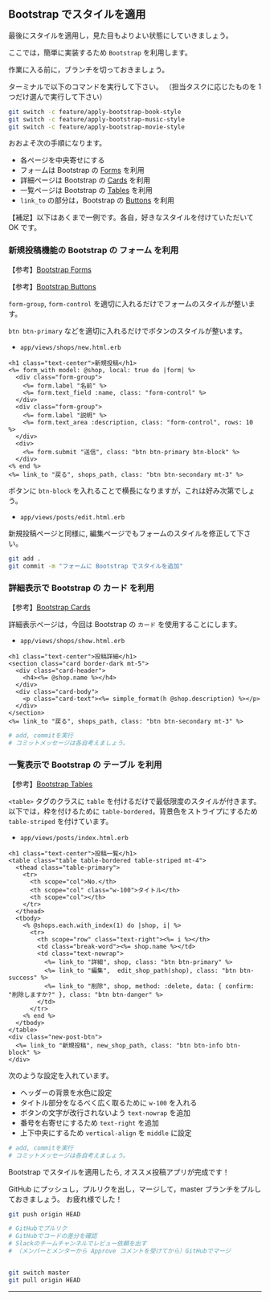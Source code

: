 ## Bootstrap でスタイルを適用

最後にスタイルを適用し，見た目もよりよい状態にしていきましょう。

ここでは，簡単に実装するため `Bootstrap` を利用します。

作業に入る前に，ブランチを切っておきましょう。

ターミナルで以下のコマンドを実行して下さい。
（担当タスクに応じたものを 1 つだけ選んで実行して下さい）

```zsh
git switch -c feature/apply-bootstrap-book-style
git switch -c feature/apply-bootstrap-music-style
git switch -c feature/apply-bootstrap-movie-style
```

おおよそ次の手順になります。

- 各ページを中央寄せにする
- フォームは Bootstrap の [Forms](https://getbootstrap.jp/docs/4.5/components/forms/) を利用
- 詳細ページは Bootstrap の [Cards](https://getbootstrap.jp/docs/4.5/components/card/) を利用
- 一覧ページは Bootstrap の [Tables](https://getbootstrap.jp/docs/4.5/content/tables/) を利用
- `link_to` の部分は，Bootstrap の [Buttons](https://getbootstrap.jp/docs/4.5/components/buttons/) を利用

【補足】以下はあくまで一例です。各自，好きなスタイルを付けていただいて OK です。

### 新規投稿機能の Bootstrap の フォーム を利用

【参考】[Bootstrap Forms](https://getbootstrap.jp/docs/4.5/components/forms/)

【参考】[Bootstrap Buttons](https://getbootstrap.jp/docs/4.5/components/buttons/)

`form-group`, `form-control` を適切に入れるだけでフォームのスタイルが整います。

`btn btn-primary` などを適切に入れるだけでボタンのスタイルが整います。

- `app/views/shops/new.html.erb`

```erb
<h1 class="text-center">新規投稿</h1>
<%= form_with model: @shop, local: true do |form| %>
  <div class="form-group">
    <%= form.label "名前" %>
    <%= form.text_field :name, class: "form-control" %>
  </div>
  <div class="form-group">
    <%= form.label "説明" %>
    <%= form.text_area :description, class: "form-control", rows: 10 %>
  </div>
  <div>
    <%= form.submit "送信", class: "btn btn-primary btn-block" %>
  </div>
<% end %>
<%= link_to "戻る", shops_path, class: "btn btn-secondary mt-3" %>
```

ボタンに `btn-block` を入れることで横長になりますが，これは好み次第でしょう。

- `app/views/posts/edit.html.erb`

新規投稿ページと同様に, 編集ページでもフォームのスタイルを修正して下さい。

```zsh
git add .
git commit -m "フォームに Bootstrap でスタイルを追加"
```

### 詳細表示で Bootstrap の カード を利用

【参考】[Bootstrap Cards](https://getbootstrap.jp/docs/4.5/components/card/)

詳細表示ページは，今回は Bootstrap の `カード` を使用することにします。

- `app/views/shops/show.html.erb`

```erb
<h1 class="text-center">投稿詳細</h1>
<section class="card border-dark mt-5">
  <div class="card-header">
    <h4><%= @shop.name %></h4>
  </div>
  <div class="card-body">
    <p class="card-text"><%= simple_format(h @shop.description) %></p>
  </div>
</section>
<%= link_to "戻る", shops_path, class: "btn btn-secondary mt-3" %>
```

```zsh
# add, commitを実行
# コミットメッセージは各自考えましょう。
```

### 一覧表示で Bootstrap の テーブル を利用

【参考】[Bootstrap Tables](https://getbootstrap.jp/docs/4.5/content/tables/)

`<table>` タグのクラスに `table` を付けるだけで最低限度のスタイルが付きます。以下では，枠を付けるために `table-bordered`，背景色をストライプにするため `table-striped` を付けています。

- `app/views/posts/index.html.erb`

```erb
<h1 class="text-center">投稿一覧</h1>
<table class="table table-bordered table-striped mt-4">
  <thead class="table-primary">
    <tr>
      <th scope="col">No.</th>
      <th scope="col" class="w-100">タイトル</th>
      <th scope="col"></th>
    </tr>
  </thead>
  <tbody>
    <% @shops.each.with_index(1) do |shop, i| %>
      <tr>
        <th scope="row" class="text-right"><%= i %></th>
        <td class="break-word"><%= shop.name %></td>
        <td class="text-nowrap">
          <%= link_to "詳細", shop, class: "btn btn-primary" %>
          <%= link_to "編集",  edit_shop_path(shop), class: "btn btn-success" %>
          <%= link_to "削除", shop, method: :delete, data: { confirm: "削除しますか?" }, class: "btn btn-danger" %>
        </td>
      </tr>
    <% end %>
  </tbody>
</table>
<div class="new-post-btn">
  <%= link_to "新規投稿", new_shop_path, class: "btn btn-info btn-block" %>
</div>
```

次のような設定を入れています。

- ヘッダーの背景を水色に設定
- タイトル部分をなるべく広く取るために `w-100` を入れる
- ボタンの文字が改行されないよう `text-nowrap` を追加
- 番号を右寄せにするため `text-right` を追加
- 上下中央にするため `vertical-align` を `middle` に設定

```zsh
# add, commitを実行
# コミットメッセージは各自考えましょう。
```

Bootstrap でスタイルを適用したら, オススメ投稿アプリが完成です！

GitHub にプッシュし，プルリクを出し，マージして，master ブランチをプルしておきましょう。
お疲れ様でした！

```zsh
git push origin HEAD

# GitHubでプルリク
# GitHubでコードの差分を確認
# Slackのチームチャンネルでレビュー依頼を出す
# （メンバーとメンターから Approve コメントを受けてから）GitHubでマージ


git switch master
git pull origin HEAD
```

---
